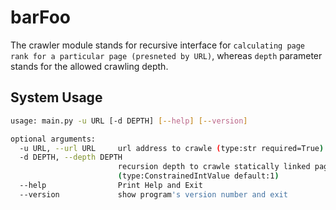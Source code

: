 # barFoo
The crawler module stands for recursive interface for `calculating page rank for a particular page (presneted by URL)`, whereas `depth` parameter stands for the allowed crawling depth.


## System Usage
```bash
usage: main.py -u URL [-d DEPTH] [--help] [--version]

optional arguments:
  -u URL, --url URL     url address to crawle (type:str required=True)
  -d DEPTH, --depth DEPTH
                        recursion depth to crawle statically linked pages (by default, only the root URL will be processed)
                        (type:ConstrainedIntValue default:1)
  --help                Print Help and Exit
  --version             show program's version number and exit
```